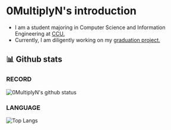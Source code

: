 # 0MultiplyN's introduction
- I am a student majoring in Computer Science and Information Engineering at [CCU.](https://www.ccu.edu.tw/)
- Currently, I am diligently working on my [graduation project.](https://github.com/howcat/ABY)
## 📊 Github stats
### RECORD

![0MultiplyN's github status](https://github-readme-stats.vercel.app/api?username=0MultiplyN&theme=vue-dark)

### LANGUAGE

![Top Langs](https://github-readme-stats.vercel.app/api/top-langs/?username=0MultiplyN&langs_count=6&theme=vue-dark)